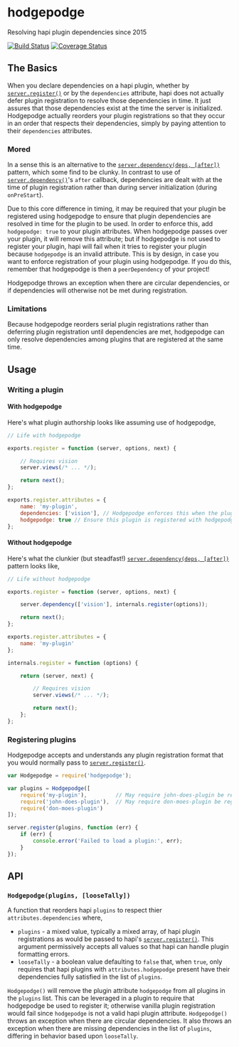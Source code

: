 # hodgepodge

Resolving hapi plugin dependencies since 2015

[![Build Status](https://travis-ci.org/devinivy/hodgepodge.svg?branch=master)](https://travis-ci.org/devinivy/hodgepodge) [![Coverage Status](https://coveralls.io/repos/devinivy/hodgepodge/badge.svg?branch=master&service=github)](https://coveralls.io/github/devinivy/hodgepodge?branch=master)

## The Basics
When you declare dependencies on a hapi plugin, whether by [`server.register()`](http://hapijs.com/api#serverregisterplugins-options-callback) or by the `dependencies` attribute, hapi does not actually defer plugin registration to resolve those dependencies in time.  It just assures that those dependencies exist at the time the server is initialized.  Hodgepodge actually reorders your plugin registrations so that they occur in an order that respects their dependencies, simply by paying attention to their `dependencies` attributes.

### Mored
In a sense this is an alternative to the [`server.dependency(deps, [after])`](http://hapijs.com/api#serverdependencydependencies-after) pattern, which some find to be clunky.  In contrast to use of [`server.dependency()`](http://hapijs.com/api#serverdependencydependencies-after)'s `after` callback, dependencies are dealt with at the time of plugin registration rather than during server initialization (during `onPreStart`).

Due to this core difference in timing, it may be required that your plugin be registered using hodgepodge to ensure that plugin dependencies are resolved in time for the plugin to be used.  In order to enforce this, add `hodgepodge: true` to your plugin attributes.  When hodgepodge passes over your plugin, it will remove this attribute; but if hodgepodge is not used to register your plugin, hapi will fail when it tries to register your plugin because `hodgepodge` is an invalid attribute.  This is by design, in case you want to enforce registration of your plugin using hodgepodge.  If you do this, remember that hodgepodge is then a `peerDependency` of your project!

Hodgepodge throws an exception when there are circular dependencies, or if dependencies will otherwise not be met during registration.

### Limitations
Because hodgepodge reorders serial plugin registrations rather than deferring plugin registration until dependencies are met, hodgepodge can only resolve dependencies among plugins that are registered at the same time.


## Usage

### Writing a plugin

#### With hodgepodge
Here's what plugin authorship looks like assuming use of hodgepodge,
```js
// Life with hodgepodge

exports.register = function (server, options, next) {

    // Requires vision
    server.views(/* ... */);

    return next();
};

exports.register.attributes = {
    name: 'my-plugin',
    dependencies: ['vision'], // Hodgepodge enforces this when the plugin is registered
    hodgepodge: true // Ensure this plugin is registered with hodgepodge (optional)
};

```

#### Without hodgepodge
Here's what the clunkier (but steadfast!) [`server.dependency(deps, [after])`](http://hapijs.com/api#serverdependencydependencies-after) pattern looks like,
```js
// Life without hodgepodge

exports.register = function (server, options, next) {

    server.dependency(['vision'], internals.register(options));

    return next();
};

exports.register.attributes = {
    name: 'my-plugin'
};

internals.register = function (options) {

    return (server, next) {

        // Requires vision
        server.views(/* ... */);

        return next();
    };
};
```

### Registering plugins
Hodgepodge accepts and understands any plugin registration format that you would normally pass to [`server.register()`](http://hapijs.com/api#serverregisterplugins-options-callback).
```js
var Hodgepodge = require('hodgepodge');

var plugins = Hodgepodge([
    require('my-plugin'),         // May require john-does-plugin be registered first
    require('john-does-plugin'),  // May require don-moes-plugin be registered first
    require('don-moes-plugin')
]);

server.register(plugins, function (err) {
    if (err) {
        console.error('Failed to load a plugin:', err);
    }
});
```


## API

### `Hodgepodge(plugins, [looseTally])`
A function that reorders hapi `plugins` to respect thier `attributes.dependencies` where,
 - `plugins` - a mixed value, typically a mixed array, of hapi plugin registrations as would be passed to hapi's [`server.register()`](http://hapijs.com/api#serverregisterplugins-options-callback).  This argument permissively accepts all values so that hapi can handle plugin formatting errors.
 - `looseTally` - a boolean value defaulting to `false` that, when `true`, only requires that hapi plugins with `attributes.hodgepodge` present have their dependencies fully satisfied in the list of `plugins`.

`Hodgepodge()` will remove the plugin attribute `hodgepodge` from all plugins in the `plugins` list.  This can be leveraged in a plugin to require that hodgepodge be used to register it; otherwise vanilla plugin registration would fail since `hodgepodge` is not a valid hapi plugin attribute.  `Hodgepodge()` throws an exception when there are circular dependencies.  It also throws an exception when there are missing dependencies in the list of `plugins`, differing in behavior based upon `looseTally`.

